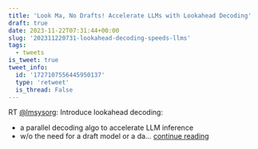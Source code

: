 ```yaml
---
title: 'Look Ma, No Drafts! Accelerate LLMs with Lookahead Decoding'
draft: true
date: 2023-11-22T07:31:44+00:00
slug: '202311220731-lookahead-decoding-speeds-llms'
tags:
  - tweets
is_tweet: true
tweet_info:
  id: '1727107556445950137'
  type: 'retweet'
  is_thread: False
---
```




RT [@lmsysorg](https://x.com/lmsysorg): Introduce lookahead decoding:
- a parallel decoding algo to accelerate LLM inference
- w/o the need for a draft model or a da… [continue reading](https://x.com/sytelus/status/1727107556445950137)
